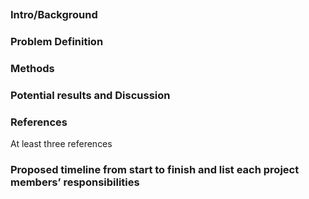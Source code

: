 ## <Project Topic>

### Intro/Background

### Problem Definition

### Methods

### Potential results and Discussion

### References 
At least three references

### Proposed timeline from start to finish and list each project members’ responsibilities

